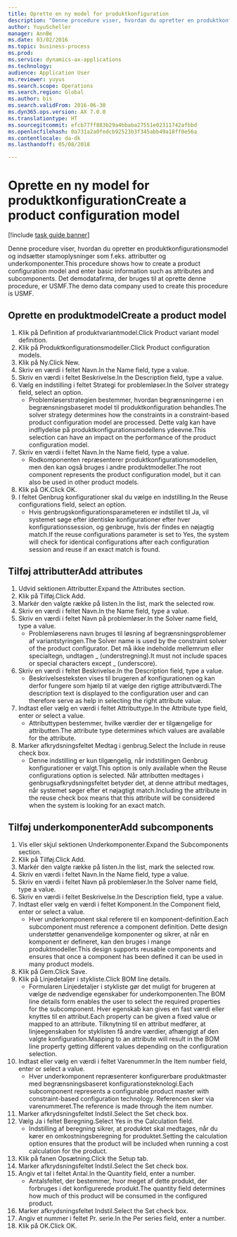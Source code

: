 ```yaml
--- 
title: Oprette en ny model for produktkonfiguration
description: "Denne procedure viser, hvordan du opretter en produktkonfigurationsmodel og indsætter stamoplysninger som f.eks. attributter og underkomponenter."
author: YuyuScheller
manager: AnnBe
ms.date: 03/02/2016
ms.topic: business-process
ms.prod: 
ms.service: dynamics-ax-applications
ms.technology: 
audience: Application User
ms.reviewer: yuyus
ms.search.scope: Operations
ms.search.region: Global
ms.author: bis
ms.search.validFrom: 2016-06-30
ms.dyn365.ops.version: AX 7.0.0
ms.translationtype: HT
ms.sourcegitcommit: efcb77ff883b29a4bbaba27551e02311742afbbd
ms.openlocfilehash: 0a731a2a0fedcb92523b3f345abb49a18ff0e56a
ms.contentlocale: da-dk
ms.lasthandoff: 05/08/2018

---
```

# <a name="create-a-product-configuration-model"></a><span data-ttu-id="3a58b-103">Oprette en ny model for produktkonfiguration</span><span class="sxs-lookup"><span data-stu-id="3a58b-103">Create a product configuration model</span></span>

[!include [task guide banner](../../includes/task-guide-banner.md)]

<span data-ttu-id="3a58b-104">Denne procedure viser, hvordan du opretter en produktkonfigurationsmodel og indsætter stamoplysninger som f.eks. attributter og underkomponenter.</span><span class="sxs-lookup"><span data-stu-id="3a58b-104">This procedure shows how to create a product configuration model and enter basic information such as attributes and subcomponents.</span></span> <span data-ttu-id="3a58b-105">Det demodatafirma, der bruges til at oprette denne procedure, er USMF.</span><span class="sxs-lookup"><span data-stu-id="3a58b-105">The demo data company used to create this procedure is USMF.</span></span>


## <a name="create-a-product-model"></a><span data-ttu-id="3a58b-106">Oprette en produktmodel</span><span class="sxs-lookup"><span data-stu-id="3a58b-106">Create a product model</span></span>
1. <span data-ttu-id="3a58b-107">Klik på Definition af produktvariantmodel.</span><span class="sxs-lookup"><span data-stu-id="3a58b-107">Click Product variant model definition.</span></span>
2. <span data-ttu-id="3a58b-108">Klik på Produktkonfigurationsmodeller.</span><span class="sxs-lookup"><span data-stu-id="3a58b-108">Click Product configuration models.</span></span>
3. <span data-ttu-id="3a58b-109">Klik på Ny.</span><span class="sxs-lookup"><span data-stu-id="3a58b-109">Click New.</span></span>
4. <span data-ttu-id="3a58b-110">Skriv en værdi i feltet Navn.</span><span class="sxs-lookup"><span data-stu-id="3a58b-110">In the Name field, type a value.</span></span>
5. <span data-ttu-id="3a58b-111">Skriv en værdi i feltet Beskrivelse.</span><span class="sxs-lookup"><span data-stu-id="3a58b-111">In the Description field, type a value.</span></span>
6. <span data-ttu-id="3a58b-112">Vælg en indstilling i feltet Strategi for problemløser.</span><span class="sxs-lookup"><span data-stu-id="3a58b-112">In the Solver strategy field, select an option.</span></span>
    * <span data-ttu-id="3a58b-113">Problemløserstrategien bestemmer, hvordan begrænsningerne i en begrænsningsbaseret model til produktkonfiguration behandles.</span><span class="sxs-lookup"><span data-stu-id="3a58b-113">The solver strategy determines how the constraints in a constraint-based product configuration model are processed.</span></span> <span data-ttu-id="3a58b-114">Dette valg kan have indflydelse på produktkonfigurationsmodellens ydeevne.</span><span class="sxs-lookup"><span data-stu-id="3a58b-114">This selection can have an impact on the performance of the product configuration model.</span></span>  
7. <span data-ttu-id="3a58b-115">Skriv en værdi i feltet Navn.</span><span class="sxs-lookup"><span data-stu-id="3a58b-115">In the Name field, type a value.</span></span>
    * <span data-ttu-id="3a58b-116">Rodkomponenten repræsenterer produktkonfigurationsmodellen, men den kan også bruges i andre produktmodeller.</span><span class="sxs-lookup"><span data-stu-id="3a58b-116">The root component represents the product configuration model, but it can also be used in other product models.</span></span>  
8. <span data-ttu-id="3a58b-117">Klik på OK.</span><span class="sxs-lookup"><span data-stu-id="3a58b-117">Click OK.</span></span>
9. <span data-ttu-id="3a58b-118">I feltet Genbrug konfigurationer skal du vælge en indstilling.</span><span class="sxs-lookup"><span data-stu-id="3a58b-118">In the Reuse configurations field, select an option.</span></span>
    * <span data-ttu-id="3a58b-119">Hvis genbrugskonfigurationsparameteren er indstillet til Ja, vil systemet søge efter identiske konfigurationer efter hver konfigurationssession, og genbruge, hvis der findes en nøjagtig match.</span><span class="sxs-lookup"><span data-stu-id="3a58b-119">If the reuse configurations parameter is set to Yes, the system will check for identical configurations after each configuration session and reuse if an exact match is found.</span></span>  

## <a name="add-attributes"></a><span data-ttu-id="3a58b-120">Tilføj attributter</span><span class="sxs-lookup"><span data-stu-id="3a58b-120">Add attributes</span></span>
1. <span data-ttu-id="3a58b-121">Udvid sektionen Attributter.</span><span class="sxs-lookup"><span data-stu-id="3a58b-121">Expand the Attributes section.</span></span>
2. <span data-ttu-id="3a58b-122">Klik på Tilføj.</span><span class="sxs-lookup"><span data-stu-id="3a58b-122">Click Add.</span></span>
3. <span data-ttu-id="3a58b-123">Markér den valgte række på listen.</span><span class="sxs-lookup"><span data-stu-id="3a58b-123">In the list, mark the selected row.</span></span>
4. <span data-ttu-id="3a58b-124">Skriv en værdi i feltet Navn.</span><span class="sxs-lookup"><span data-stu-id="3a58b-124">In the Name field, type a value.</span></span>
5. <span data-ttu-id="3a58b-125">Skriv en værdi i feltet Navn på problemløser.</span><span class="sxs-lookup"><span data-stu-id="3a58b-125">In the Solver name field, type a value.</span></span>
    * <span data-ttu-id="3a58b-126">Problemløserens navn bruges til løsning af begrænsningsproblemer af variantstyringen.</span><span class="sxs-lookup"><span data-stu-id="3a58b-126">The Solver name is used by the constraint solver of the product configurator.</span></span> <span data-ttu-id="3a58b-127">Det må ikke indeholde mellemrum eller specialtegn, undtagen _ (understregning).</span><span class="sxs-lookup"><span data-stu-id="3a58b-127">It must not include spaces or special characters except _ (underscore).</span></span>  
6. <span data-ttu-id="3a58b-128">Skriv en værdi i feltet Beskrivelse.</span><span class="sxs-lookup"><span data-stu-id="3a58b-128">In the Description field, type a value.</span></span>
    * <span data-ttu-id="3a58b-129">Beskrivelsesteksten vises til brugeren af konfigurationen og kan derfor fungere som hjælp til at vælge den rigtige attributværdi.</span><span class="sxs-lookup"><span data-stu-id="3a58b-129">The description text is displayed to the configuration user and can therefore serve as help in selecting the right attribute value.</span></span>  
7. <span data-ttu-id="3a58b-130">Indtast eller vælg en værdi i feltet Attributtype.</span><span class="sxs-lookup"><span data-stu-id="3a58b-130">In the Attribute type field, enter or select a value.</span></span>
    * <span data-ttu-id="3a58b-131">Attributtypen bestemmer, hvilke værdier der er tilgængelige for attributten.</span><span class="sxs-lookup"><span data-stu-id="3a58b-131">The attribute type determines which values are available for the attribute.</span></span>  
8. <span data-ttu-id="3a58b-132">Marker afkrydsningsfeltet Medtag i genbrug.</span><span class="sxs-lookup"><span data-stu-id="3a58b-132">Select the Include in reuse check box.</span></span>
    * <span data-ttu-id="3a58b-133">Denne indstilling er kun tilgængelig, når indstillingen Genbrug konfigurationer er valgt.</span><span class="sxs-lookup"><span data-stu-id="3a58b-133">This option is only available when the Reuse configurations option is selected.</span></span> <span data-ttu-id="3a58b-134">Når attributten medtages i genbrugsafkrydsningsfeltet betyder det, at denne attribut medtages, når systemet søger efter et nøjagtigt match.</span><span class="sxs-lookup"><span data-stu-id="3a58b-134">Including the attribute in the reuse check box means that this attribute will be considered when the system is looking for an exact match.</span></span>  

## <a name="add-subcomponents"></a><span data-ttu-id="3a58b-135">Tilføj underkomponenter</span><span class="sxs-lookup"><span data-stu-id="3a58b-135">Add subcomponents</span></span>
1. <span data-ttu-id="3a58b-136">Vis eller skjul sektionen Underkomponenter.</span><span class="sxs-lookup"><span data-stu-id="3a58b-136">Expand the Subcomponents section.</span></span>
2. <span data-ttu-id="3a58b-137">Klik på Tilføj.</span><span class="sxs-lookup"><span data-stu-id="3a58b-137">Click Add.</span></span>
3. <span data-ttu-id="3a58b-138">Markér den valgte række på listen.</span><span class="sxs-lookup"><span data-stu-id="3a58b-138">In the list, mark the selected row.</span></span>
4. <span data-ttu-id="3a58b-139">Skriv en værdi i feltet Navn.</span><span class="sxs-lookup"><span data-stu-id="3a58b-139">In the Name field, type a value.</span></span>
5. <span data-ttu-id="3a58b-140">Skriv en værdi i feltet Navn på problemløser.</span><span class="sxs-lookup"><span data-stu-id="3a58b-140">In the Solver name field, type a value.</span></span>
6. <span data-ttu-id="3a58b-141">Skriv en værdi i feltet Beskrivelse.</span><span class="sxs-lookup"><span data-stu-id="3a58b-141">In the Description field, type a value.</span></span>
7. <span data-ttu-id="3a58b-142">Indtast eller vælg en værdi i feltet Komponent.</span><span class="sxs-lookup"><span data-stu-id="3a58b-142">In the Component field, enter or select a value.</span></span>
    * <span data-ttu-id="3a58b-143">Hver underkomponent skal referere til en komponent-definition.</span><span class="sxs-lookup"><span data-stu-id="3a58b-143">Each subcomponent must reference a component definition.</span></span> <span data-ttu-id="3a58b-144">Dette design understøtter genanvendelige komponenter og sikrer, at når en komponent er defineret, kan den bruges i mange produktmodeller.</span><span class="sxs-lookup"><span data-stu-id="3a58b-144">This design supports reusable components and ensures that once a component has been defined it can be used in many product models.</span></span>  
8. <span data-ttu-id="3a58b-145">Klik på Gem.</span><span class="sxs-lookup"><span data-stu-id="3a58b-145">Click Save.</span></span>
9. <span data-ttu-id="3a58b-146">Klik på Linjedetaljer i stykliste.</span><span class="sxs-lookup"><span data-stu-id="3a58b-146">Click BOM line details.</span></span>
    * <span data-ttu-id="3a58b-147">Formularen Linjedetaljer i stykliste gør det muligt for brugeren at vælge de nødvendige egenskaber for underkomponenten.</span><span class="sxs-lookup"><span data-stu-id="3a58b-147">The BOM line details form enables the user to select the required properties for the subcomponent.</span></span> <span data-ttu-id="3a58b-148">Hver egenskab kan gives en fast værdi eller knyttes til en attribut.</span><span class="sxs-lookup"><span data-stu-id="3a58b-148">Each property can be given a fixed value or mapped to an attribute.</span></span> <span data-ttu-id="3a58b-149">Tilknytning til en attribut medfører, at linjeegenskaben for styklisten få andre værdier, afhængigt af den valgte konfiguration.</span><span class="sxs-lookup"><span data-stu-id="3a58b-149">Mapping to an attribute will result in the BOM line property getting different values depending on the configuration selection.</span></span>  
10. <span data-ttu-id="3a58b-150">Indtast eller vælg en værdi i feltet Varenummer.</span><span class="sxs-lookup"><span data-stu-id="3a58b-150">In the Item number field, enter or select a value.</span></span>
    * <span data-ttu-id="3a58b-151">Hver underkomponent repræsenterer konfigurerbare produktmaster med begrænsningsbaseret konfigurationsteknologi.</span><span class="sxs-lookup"><span data-stu-id="3a58b-151">Each subcomponent represents a configurable product master with constraint-based configuration technology.</span></span> <span data-ttu-id="3a58b-152">Referencen sker via varenummeret.</span><span class="sxs-lookup"><span data-stu-id="3a58b-152">The reference is made through the item number.</span></span>  
11. <span data-ttu-id="3a58b-153">Marker afkrydsningsfeltet Indstil.</span><span class="sxs-lookup"><span data-stu-id="3a58b-153">Select the Set check box.</span></span>
12. <span data-ttu-id="3a58b-154">Vælg Ja i feltet Beregning.</span><span class="sxs-lookup"><span data-stu-id="3a58b-154">Select Yes in the Calculation field.</span></span>
    * <span data-ttu-id="3a58b-155">Indstilling af beregning sikrer, at produktet skal medtages, når du kører en omkostningsberegning for produktet.</span><span class="sxs-lookup"><span data-stu-id="3a58b-155">Setting the calculation option ensures that the product will be included when running a cost calculation for the product.</span></span>  
13. <span data-ttu-id="3a58b-156">Klik på fanen Opsætning.</span><span class="sxs-lookup"><span data-stu-id="3a58b-156">Click the Setup tab.</span></span>
14. <span data-ttu-id="3a58b-157">Marker afkrydsningsfeltet Indstil.</span><span class="sxs-lookup"><span data-stu-id="3a58b-157">Select the Set check box.</span></span>
15. <span data-ttu-id="3a58b-158">Angiv et tal i feltet Antal.</span><span class="sxs-lookup"><span data-stu-id="3a58b-158">In the Quantity field, enter a number.</span></span>
    * <span data-ttu-id="3a58b-159">Antalsfeltet, der bestemmer, hvor meget af dette produkt, der forbruges i det konfigurerede produkt.</span><span class="sxs-lookup"><span data-stu-id="3a58b-159">The quantity field determines how much of this product will be consumed in the configured product.</span></span>  
16. <span data-ttu-id="3a58b-160">Marker afkrydsningsfeltet Indstil.</span><span class="sxs-lookup"><span data-stu-id="3a58b-160">Select the Set check box.</span></span>
17. <span data-ttu-id="3a58b-161">Angiv et nummer i feltet Pr. serie.</span><span class="sxs-lookup"><span data-stu-id="3a58b-161">In the Per series field, enter a number.</span></span>
18. <span data-ttu-id="3a58b-162">Klik på OK.</span><span class="sxs-lookup"><span data-stu-id="3a58b-162">Click OK.</span></span>


